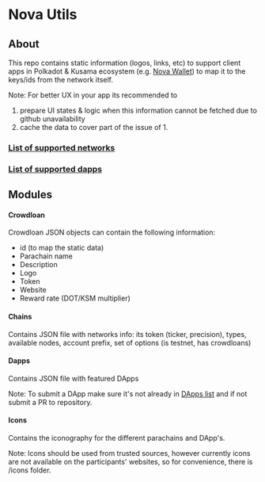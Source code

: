 # Nova Utils

## About
This repo contains static information (logos, links, etc) to support client apps in Polkadot & Kusama ecosystem (e.g. [Nova Wallet]) to map it to the keys/ids from the network itself.

Note: For better UX in your app its recommended to
1. prepare UI states & logic when this information cannot be fetched due to github unavailability
2. cache the data to cover part of the issue of 1.

### [List of supported networks](https://github.com/novasamatech/nova-utils/tree/master/chains#supported-networks--assets-data)
### [List of supported dapps](https://github.com/novasamatech/nova-utils/tree/master/dapps#list-of-supported-dapps)

## Modules
#### Crowdloan
Crowdloan JSON objects can contain the following information:
* id (to map the static data)
* Parachain name
* Description
* Logo
* Token
* Website
* Reward rate (DOT/KSM multiplier)

#### Chains
Contains JSON file with networks info: its token (ticker, precision), types, available nodes, account prefix, set of options (is testnet, has crowdloans)

#### Dapps
Contains JSON file with featured DApps

Note: To submit a DApp make sure it's not already in [DApps list](https://github.com/novasamatech/nova-utils/tree/master/dapps#list-of-supported-networks) and if not submit a PR to repository.

#### Icons
Contains the iconography for the different parachains and DApp's.

Note: Icons should be used from trusted sources, however currently icons are not available on the participants' websites, so for convenience, there is /icons folder.

[Nova Wallet]: https://t.me/novawallet

